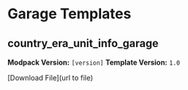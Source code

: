 # Garage Templates

## country_era_unit_info_garage
**Modpack Version:** `[version]`
**Template Version:** `1.0`

<!-- Description -->

<!-- Information about file e.g. country: Russia-->

[Download File](url to file)